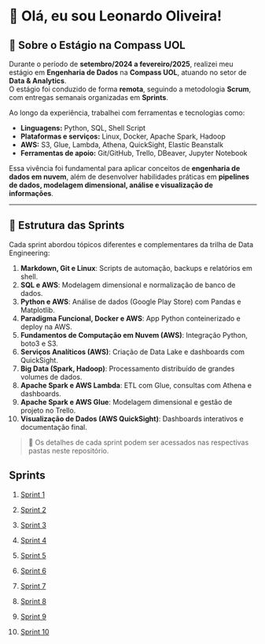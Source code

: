 # 👋 Olá, eu sou Leonardo Oliveira!

## 🚀 Sobre o Estágio na Compass UOL
Durante o período de **setembro/2024 a fevereiro/2025**, realizei meu estágio em **Engenharia de Dados** na **Compass UOL**, atuando no setor de **Data & Analytics**.  
O estágio foi conduzido de forma **remota**, seguindo a metodologia **Scrum**, com entregas semanais organizadas em **Sprints**.

Ao longo da experiência, trabalhei com ferramentas e tecnologias como:  
- **Linguagens:** Python, SQL, Shell Script  
- **Plataformas e serviços:** Linux, Docker, Apache Spark, Hadoop  
- **AWS:** S3, Glue, Lambda, Athena, QuickSight, Elastic Beanstalk  
- **Ferramentas de apoio:** Git/GitHub, Trello, DBeaver, Jupyter Notebook  

Essa vivência foi fundamental para aplicar conceitos de **engenharia de dados em nuvem**, além de desenvolver habilidades práticas em **pipelines de dados, modelagem dimensional, análise e visualização de informações**.

---

## 📌 Estrutura das Sprints
Cada sprint abordou tópicos diferentes e complementares da trilha de Data Engineering:

1. **Markdown, Git e Linux**: Scripts de automação, backups e relatórios em shell.  
2. **SQL e AWS**: Modelagem dimensional e normalização de banco de dados.  
3. **Python e AWS**: Análise de dados (Google Play Store) com Pandas e Matplotlib.  
4. **Paradigma Funcional, Docker e AWS**: App Python conteinerizado e deploy na AWS.  
5. **Fundamentos de Computação em Nuvem (AWS)**: Integração Python, boto3 e S3.  
6. **Serviços Analíticos (AWS)**: Criação de Data Lake e dashboards com QuickSight.  
7. **Big Data (Spark, Hadoop)**: Processamento distribuído de grandes volumes de dados.  
8. **Apache Spark e AWS Lambda**: ETL com Glue, consultas com Athena e dashboards.  
9. **Apache Spark e AWS Glue**: Modelagem dimensional e gestão de projeto no Trello.  
10. **Visualização de Dados (AWS QuickSight)**: Dashboards interativos e documentação final.  

> 📂 Os detalhes de cada sprint podem ser acessados nas respectivas pastas neste repositório.

## Sprints
1. [Sprint 1](Sprint1/)

2. [Sprint 2](Sprint2/)

3. [Sprint 3](Sprint3/)

4. [Sprint 4](Sprint4/)

5. [Sprint 5](Sprint5/)

6. [Sprint 6](Sprint6/)

7. [Sprint 7](Sprint7/)

8. [Sprint 8](Sprint8/)

9. [Sprint 9](Sprint9/)

10. [Sprint 10](Sprint10/)
